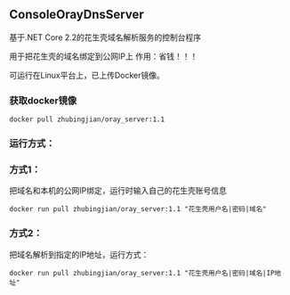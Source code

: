## ConsoleOrayDnsServer
基于.NET Core 2.2的花生壳域名解析服务的控制台程序

用于把花生壳的域名绑定到公网IP上    作用：省钱！！！

可运行在Linux平台上，已上传Docker镜像。

### 获取docker镜像
```
docker pull zhubingjian/oray_server:1.1
```
### 运行方式：
### 方式1：
把域名和本机的公网IP绑定，运行时输入自己的花生壳账号信息
```
docker run pull zhubingjian/oray_server:1.1 "花生壳用户名|密码|域名"
```
### 方式2：
把域名解析到指定的IP地址，运行方式：
```
docker run pull zhubingjian/oray_server:1.1 "花生壳用户名|密码|域名|IP地址"
```


